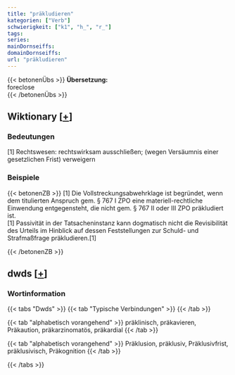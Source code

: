 ```yaml
---
title: "präkludieren"
kategorien: ["Verb"]
schwierigkeit: ["k1", "h_", "r_"]
tags:
series:
mainDornseiffs:
domainDornseiffs:
url: "präkludieren"
---
```


{{< betonenÜbs >}}
**Übersetzung:**  
foreclose  
{{< /betonenÜbs >}}

## Wiktionary [[+](https://de.wiktionary.org/wiki/präkludieren)]

### Bedeutungen
[1] Rechtswesen: rechtswirksam ausschließen; (wegen Versäumnis einer gesetzlichen Frist) verweigern  

### Beispiele
{{< betonenZB >}}
[1] Die Vollstreckungsabwehrklage ist begründet, wenn dem titulierten Anspruch gem. § 767 I ZPO eine materiell-rechtliche Einwendung entgegensteht, die nicht gem. § 767 II oder III ZPO präkludiert ist.  
[1] Passivität in der Tatsacheninstanz kann dogmatisch nicht die Revisibilität des Urteils im Hinblick auf dessen Feststellungen zur Schuld- und Strafmaßfrage präkludieren.[1]  

{{< /betonenZB >}}


## dwds [[+](https://www.dwds.de/wb/präkludieren)]

### Wortinformation
{{< tabs "Dwds" >}}
{{< tab "Typische Verbindungen" >}}
{{< /tab >}}

{{< tab "alphabetisch vorangehend" >}}
präklinisch, präkavieren, Präkaution, präkarzinomatös, präkardial
{{< /tab >}}

{{< tab "alphabetisch vorangehend" >}}
Präklusion, präklusiv, Präklusivfrist, präklusivisch, Präkognition
{{< /tab >}}

{{< /tabs >}}

